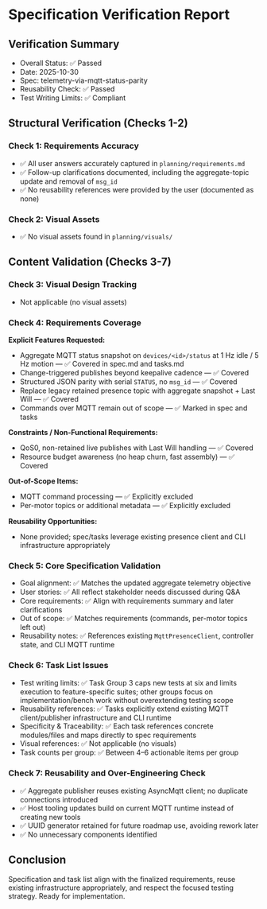 # Specification Verification Report

## Verification Summary
- Overall Status: ✅ Passed
- Date: 2025-10-30
- Spec: telemetry-via-mqtt-status-parity
- Reusability Check: ✅ Passed
- Test Writing Limits: ✅ Compliant

## Structural Verification (Checks 1-2)

### Check 1: Requirements Accuracy
- ✅ All user answers accurately captured in `planning/requirements.md`
- ✅ Follow-up clarifications documented, including the aggregate-topic update and removal of `msg_id`
- ✅ No reusability references were provided by the user (documented as none)

### Check 2: Visual Assets
- ✅ No visual assets found in `planning/visuals/`

## Content Validation (Checks 3-7)

### Check 3: Visual Design Tracking
- Not applicable (no visual assets)

### Check 4: Requirements Coverage
**Explicit Features Requested:**
- Aggregate MQTT status snapshot on `devices/<id>/status` at 1 Hz idle / 5 Hz motion — ✅ Covered in spec.md and tasks.md
- Change-triggered publishes beyond keepalive cadence — ✅ Covered
- Structured JSON parity with serial `STATUS`, no `msg_id` — ✅ Covered
- Replace legacy retained presence topic with aggregate snapshot + Last Will — ✅ Covered
- Commands over MQTT remain out of scope — ✅ Marked in spec and tasks

**Constraints / Non-Functional Requirements:**
- QoS0, non-retained live publishes with Last Will handling — ✅ Covered
- Resource budget awareness (no heap churn, fast assembly) — ✅ Covered

**Out-of-Scope Items:**
- MQTT command processing — ✅ Explicitly excluded
- Per-motor topics or additional metadata — ✅ Explicitly excluded

**Reusability Opportunities:**
- None provided; spec/tasks leverage existing presence client and CLI infrastructure appropriately

### Check 5: Core Specification Validation
- Goal alignment: ✅ Matches the updated aggregate telemetry objective
- User stories: ✅ All reflect stakeholder needs discussed during Q&A
- Core requirements: ✅ Align with requirements summary and later clarifications
- Out of scope: ✅ Matches requirements (commands, per-motor topics left out)
- Reusability notes: ✅ References existing `MqttPresenceClient`, controller state, and CLI MQTT runtime

### Check 6: Task List Issues
- Test writing limits: ✅ Task Group 3 caps new tests at six and limits execution to feature-specific suites; other groups focus on implementation/bench work without overextending testing scope
- Reusability references: ✅ Tasks explicitly extend existing MQTT client/publisher infrastructure and CLI runtime
- Specificity & Traceability: ✅ Each task references concrete modules/files and maps directly to spec requirements
- Visual references: ✅ Not applicable (no visuals)
- Task counts per group: ✅ Between 4–6 actionable items per group

### Check 7: Reusability and Over-Engineering Check
- ✅ Aggregate publisher reuses existing AsyncMqtt client; no duplicate connections introduced
- ✅ Host tooling updates build on current MQTT runtime instead of creating new tools
- ✅ UUID generator retained for future roadmap use, avoiding rework later
- ✅ No unnecessary components identified

## Conclusion
Specification and task list align with the finalized requirements, reuse existing infrastructure appropriately, and respect the focused testing strategy. Ready for implementation.
